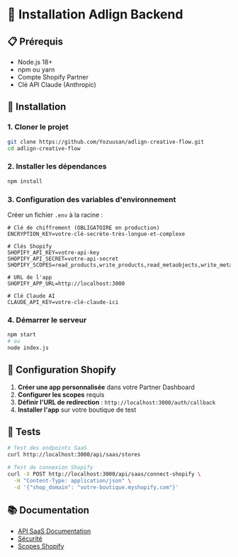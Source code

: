 # 🚀 Installation Adlign Backend

## 📋 Prérequis

- Node.js 18+ 
- npm ou yarn
- Compte Shopify Partner
- Clé API Claude (Anthropic)

## 🔧 Installation

### **1. Cloner le projet**
```bash
git clone https://github.com/Yozuusan/adlign-creative-flow.git
cd adlign-creative-flow
```

### **2. Installer les dépendances**
```bash
npm install
```

### **3. Configuration des variables d'environnement**

Créer un fichier `.env` à la racine :

```env
# Clé de chiffrement (OBLIGATOIRE en production)
ENCRYPTION_KEY=votre-clé-secrète-très-longue-et-complexe

# Clés Shopify
SHOPIFY_API_KEY=votre-api-key
SHOPIFY_API_SECRET=votre-api-secret
SHOPIFY_SCOPES=read_products,write_products,read_metaobjects,write_metaobjects,read_themes,write_themes,write_metaobject_definitions

# URL de l'app
SHOPIFY_APP_URL=http://localhost:3000

# Clé Claude AI
CLAUDE_API_KEY=votre-clé-claude-ici
```

### **4. Démarrer le serveur**
```bash
npm start
# ou
node index.js
```

## 🔗 Configuration Shopify

1. **Créer une app personnalisée** dans votre Partner Dashboard
2. **Configurer les scopes** requis
3. **Définir l'URL de redirection** : `http://localhost:3000/auth/callback`
4. **Installer l'app** sur votre boutique de test

## 🧪 Tests

```bash
# Test des endpoints SaaS
curl http://localhost:3000/api/saas/stores

# Test de connexion Shopify
curl -X POST http://localhost:3000/api/saas/connect-shopify \
  -H "Content-Type: application/json" \
  -d '{"shop_domain": "votre-boutique.myshopify.com"}'
```

## 📚 Documentation

- [API SaaS Documentation](SAAS_API_DOCUMENTATION.md)
- [Sécurité](SECURITY.md)
- [Scopes Shopify](SHOPIFY_SCOPES.md)
